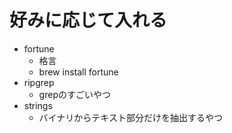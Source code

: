 # 好みに応じて入れる
- fortune
  - 格言
  - brew install fortune
- ripgrep
  - grepのすごいやつ
- strings
  - バイナリからテキスト部分だけを抽出するやつ
